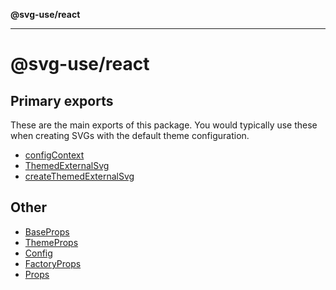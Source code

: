 **@svg-use/react**

---

# @svg-use/react

## Primary exports

These are the main exports of this package. You would typically use these when
creating SVGs with the default theme configuration.

- [configContext](variables/configContext.md)
- [ThemedExternalSvg](variables/ThemedExternalSvg.md)
- [createThemedExternalSvg](functions/createThemedExternalSvg.md)

## Other

- [BaseProps](interfaces/BaseProps.md)
- [ThemeProps](interfaces/ThemeProps.md)
- [Config](type-aliases/Config.md)
- [FactoryProps](type-aliases/FactoryProps.md)
- [Props](type-aliases/Props.md)
